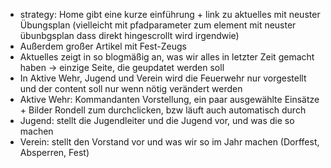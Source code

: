- strategy: Home gibt eine kurze einführung + link zu aktuelles mit neuster Übungsplan (vielleicht mit pfadparameter zum element mit neuster übunbgsplan dass direkt hingescrollt wird irgendwie)
- Außerdem großer Artikel mit Fest-Zeugs
- Aktuelles zeigt in so blogmäßig an, was wir alles in letzter Zeit gemacht haben -> einzige Seite, die geupdatet werden soll
- In Aktive Wehr, Jugend und Verein wird die Feuerwehr nur vorgestellt und der content soll nur wenn nötig verändert werden
- Aktive Wehr: Kommandanten Vorstellung, ein paar ausgewählte Einsätze + Bilder Rondell zum durchclicken, bzw läuft auch automatisch durch
- Jugend: stellt die Jugendleiter und die Jugend vor, und was die so machen
- Verein: stellt den Vorstand vor und was wir so im Jahr machen (Dorffest, Absperren, Fest)
